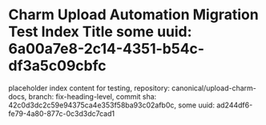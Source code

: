 # Charm Upload Automation Migration Test Index Title some uuid: 6a00a7e8-2c14-4351-b54c-df3a5c09cbfc
 placeholder index content for testing,  repository: canonical/upload-charm-docs,  branch: fix-heading-level,  commit sha: 42c0d3dc2c59e94375ca4e353f58ba93c02afb0c,  some uuid: ad244df6-fe79-4a80-877c-0c3d3dc7cad1

